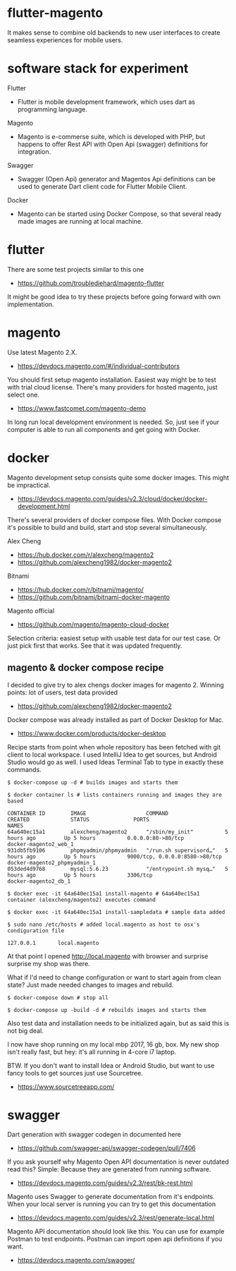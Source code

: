 # flutter-magento

It makes sense to combine old backends to new user interfaces to create seamless experiences for mobile users.

# software stack for experiment


Flutter 
- Flutter is mobile development framework, which uses dart as programming language.

Magento 
- Magento is e-commerse suite, which is developed with PHP, but happens to offer Rest API with Open Api (swagger) definitions for integration.

Swagger 
- Swagger (Open Api) generator and Magentos Api definitions can be used to generate Dart client code for Flutter Mobile Client.

Docker
- Magento can be started using Docker Compose, so that several ready made images are running at local machine.

# flutter

There are some test projects similar to this one
- https://github.com/troublediehard/magento-flutter

It might be good idea to try these projects before going forward with own implementation.

# magento

Use latest Magento 2.X.
- https://devdocs.magento.com/#/individual-contributors

You should first setup magento installation. Easiest way might be to test with trial cloud license. There's many providers for hosted magento, just select one. 
- https://www.fastcomet.com/magento-demo

In long run local development environment is needed. So, just see if your computer is able to run all components and get going with Docker.

# docker 

Magento development setup consists quite some docker images. This might be impractical.
- https://devdocs.magento.com/guides/v2.3/cloud/docker/docker-development.html

There's several providers of docker compose files. With Docker compose it's possible to build and build, start and stop several simultaneously.

Alex Cheng
- https://hub.docker.com/r/alexcheng/magento2
- https://github.com/alexcheng1982/docker-magento2

Bitnami
- https://hub.docker.com/r/bitnami/magento/
- https://github.com/bitnami/bitnami-docker-magento

Magento official
- https://github.com/magento/magento-cloud-docker

Selection criteria: easiest setup with usable test data for our test case. Or just pick first that works. See that it was updated frequently.

## magento & docker compose recipe

I decided to give try to alex chengs docker images for magento 2. Winning points: lot of users, test data provided
- https://github.com/alexcheng1982/docker-magento2

Docker compose was already installed as part of Docker Desktop for Mac.
- https://www.docker.com/products/docker-desktop

Recipe starts from point when whole repository has been fetched with git client to local workspace. 
I used IntelliJ Idea to get sources, but Android Studio would go as well. 
I used Ideas Terminal Tab to type in exactly these commands. 

    $ docker-compose up -d # builds images and starts them

    $ docker container ls # lists containers running and images they are based
    
    CONTAINER ID        IMAGE                   COMMAND                  CREATED             STATUS              PORTS                            NAMES
    64a640ec15a1        alexcheng/magento2      "/sbin/my_init"          5 hours ago         Up 5 hours          0.0.0.0:80->80/tcp               docker-magento2_web_1
    931db5fb9106        phpmyadmin/phpmyadmin   "/run.sh supervisord…"   5 hours ago         Up 5 hours          9000/tcp, 0.0.0.0:8580->80/tcp   docker-magento2_phpmyadmin_1
    053ded4d9768        mysql:5.6.23            "/entrypoint.sh mysq…"   5 hours ago         Up 5 hours          3306/tcp                         docker-magento2_db_1

    $ docker exec -it 64a640ec15a1 install-magento # 64a640ec15a1 container (alexcheng/magento2) executes command

    $ docker exec -it 64a640ec15a1 install-sampledata # sample data added    

    $ sudo nano /etc/hosts # added local.magento as host to osx's condiguration file
    
    127.0.0.1       local.magento

At that point I opened http://local.magento with browser and surprise surprise my shop was there. 

What if I'd need to change configuration or want to start again from clean state? Just made needed changes to images and rebuild.

    $ docker-compose down # stop all

    $ docker-compose up -build -d # rebuilds images and starts them

Also test data and installation needs to be initialized again, but as said this is not big deal.

I now have shop running on my local mbp 2017, 16 gb, box. My new shop isn't really fast, but hey: it's all running in 4-core i7 laptop. 

BTW. If you don't want to install Idea or Android Studio, but want to use fancy tools to get sources just use Sourcetree.
- https://www.sourcetreeapp.com/

# swagger

Dart generation with swagger codegen in documented here
- https://github.com/swagger-api/swagger-codegen/pull/7406

If you ask yourself why Magento Open API documentation is never outdated read this? Simple: Because they are generated from running software.
- https://devdocs.magento.com/guides/v2.3/rest/bk-rest.html

Magento uses Swagger to generate documentation from it's endpoints. When your local server is running you can try to get this documentation
- https://devdocs.magento.com/guides/v2.3/rest/generate-local.html

Magento API documentation should look like this. You can use for example Postman to test endpoints. Postman can import open api definitions if you want.
- https://devdocs.magento.com/swagger/
